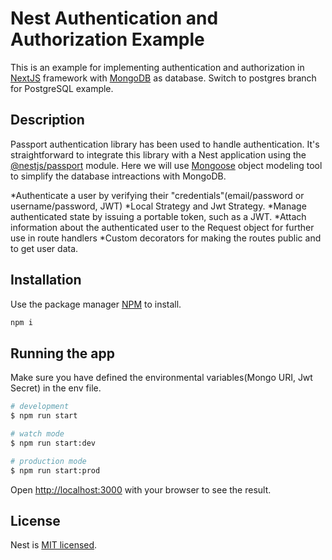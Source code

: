 # Nest Authentication and Authorization Example

This is an example for implementing authentication and authorization in [NextJS](https://nestjs.com) framework with [MongoDB](https://www.mongodb.com/) as database. Switch to postgres branch for PostgreSQL example.

## Description

Passport authentication library has been used to handle authentication. It's straightforward to integrate this library with a Nest application using the [@nestjs/passport](https://www.npmjs.com/package/@nestjs/passport) module. Here we will use [Mongoose](https://www.npmjs.com/package/@nestjs/mongoose) object modeling tool to simplify the database intreactions with MongoDB.

  *Authenticate a user by verifying their "credentials"(email/password or username/password, JWT)
  *Local Strategy and Jwt Strategy.
  *Manage authenticated state by issuing a portable token, such as a JWT.
  *Attach information about the authenticated user to the Request object for further use in route handlers
  *Custom decorators for making the routes public and to get user data.

## Installation

Use the package manager [NPM](https://www.npmjs.com) to install.

```bash
npm i
```

## Running the app

Make sure you have defined the environmental variables(Mongo URI, Jwt Secret) in the env file.

```bash
# development
$ npm run start

# watch mode
$ npm run start:dev

# production mode
$ npm run start:prod
```

Open [http://localhost:3000](http://localhost:3000) with your browser to see the result.

## License

Nest is [MIT licensed](LICENSE).
